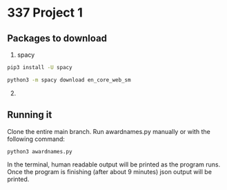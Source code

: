 # 337 Project 1


## Packages to download

1. spacy
```bash
pip3 install -U spacy
```
```bash
python3 -m spacy download en_core_web_sm
```

2. 

## Running it

Clone the entire main branch. 
Run awardnames.py manually or with the following command:

```bash 
python3 awardnames.py
```

In the terminal, human readable output will be printed as the program runs.
Once the program is finishing (after about 9 minutes) json output will be printed.


